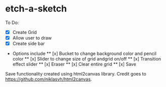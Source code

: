 # etch-a-sketch


To Do:

* [x] Create Grid
* [x] Allow user to draw
* [x] Create side bar
* Options include
** [x] Bucket to change background color and pencil color
** [x] Slider to change size of grid andgrid on/off
** [x] Transition effect slider
** [x] Eraser
** [x] Clear entire grid
** [x] Save

Save functionality created using html2canvas library. Credit goes to https://github.com/niklasvh/html2canvas.
